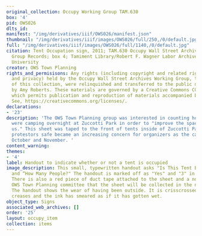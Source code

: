 ```yaml
---
original_collection: Occupy Working Group TAM.630
box: '4'
pid: OWS026
dlts_id:
manifest: "/img/derivatives/iiif/OWS026/manifest.json"
thumbnail: "/img/derivatives/iiif/images/OWS026/full/250,/0/default.jpg"
full: "/img/derivatives/iiif/images/OWS026/full/1140,/0/default.jpg"
citation: Tent Occupation sign, 2011; TAM.630 Occupy Wall Street Archives Working
  Group Records; box 4; Tamiment Library/Robert F. Wagner Labor Archives, New York
  University
creator: OWS Town Planning
rights_and_permisisons: Any rights (including copyright and related rights to publicity
  and privacy) held by the Occupy Wall Street Archives Working Group, the creator
  of this collection, were relinquished and transferred to the public domain in 2013
  by Amy Roberts. These materials are governed by a Creative Commons CC0 license,
  which permits publication and reproduction of materials accompanied by full attribution.
  See, https://creativecommons.org/licenses/.
declarations:
- '23'
description: 'The OWS Town Planning group was interested in counting how many people
  were camping overnight at Zuccotti Park in order to "improve the space for all of
  us." This sheet was taped to the front of tents inside of Zuccotti Park. Keeping
  protestors safe became an increasing concern for organizers as the camp grew in
  October and November. '
content_warning:
themes:
- '4'
label: Handout to indicate whether or not a tent is occupied
image_description: This small, typewritten handout asks "Is This Tent Being Occupied"
  and “How Many People?" The handout is marked off as "Yes" and "3" in a purple pen.
  There is also a red piece of duct tape attached to the sheet and a note from the
  OWS Town Planning committee that the sheet will be collected in the next 24 hours.
  The handout shows the wear of having been outside. It is crisscrossed with dirty
  creases and the ink has smeared as if it has gotten wet.
object_type: Signs
associated_web_archives: []
order: '25'
layout: occupy_item
collection: items
---
```


